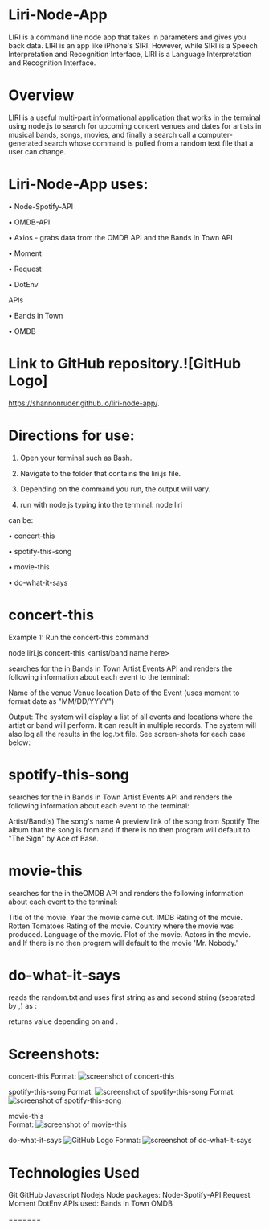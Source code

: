 
# Liri-Node-App
LIRI is a command line node app that takes in parameters and gives you back data. LIRI is an app like iPhone's SIRI. However, while SIRI is a Speech Interpretation and Recognition Interface, LIRI is a Language Interpretation and Recognition Interface.


# Overview
LIRI is a useful multi-part informational application that works in the terminal using node.js to search for upcoming concert venues and dates for artists in musical bands, songs, movies, and finally a search call a  computer-generated search whose command is pulled from a random text file that a user can change.

# Liri-Node-App uses:

• Node-Spotify-API

• OMDB-API

• Axios - grabs data from the OMDB API and the Bands In Town API

• Moment

• Request

• DotEnv

APIs

• Bands in Town

• OMDB





# Link to GitHub repository.![GitHub Logo]
https://shannonruder.github.io/liri-node-app/.

# Directions for use:

1. Open your terminal such as Bash.

2. Navigate to the folder that contains the liri.js file.

3. Depending on the command you run, the output will vary.



4. run with node.js typing into the terminal: node liri <liriReturn1> <liriReturn2>

<liriReturn1> can be:

• concert-this

• spotify-this-song

• movie-this

• do-what-it-says



# concert-this

Example 1: Run the concert-this command

node liri.js concert-this <artist/band name here>

searches for the <liriReturn2> in Bands in Town Artist Events API and renders the following information about each event to the terminal:

Name of the venue
Venue location
Date of the Event (uses moment to format date as "MM/DD/YYYY")

Output: The system will display a list of all events and locations where the artist or band will perform. It can result in multiple records. The system will also log all the results in the log.txt file. See screen-shots for each case below:


# spotify-this-song

searches for the <liriReturn2> in Bands in Town Artist Events API and renders the following information about each event to the terminal:

Artist/Band(s)
The song's name
A preview link of the song from Spotify
The album that the song is from
and If there is no <liriReturn2> then program will default to "The Sign" by Ace of Base.

# movie-this

searches for the <liriReturn2> in theOMDB API and renders the following information about each event to the terminal:

Title of the movie.
Year the movie came out.
IMDB Rating of the movie.
Rotten Tomatoes Rating of the movie.
Country where the movie was produced.
Language of the movie.
Plot of the movie.
Actors in the movie.
and If there is no <liriReturn2> then program will default to the movie 'Mr. Nobody.'

# do-what-it-says

reads the random.txt and uses first string as <liriReturn1> and second string (separated by ,) as <liriReturn2>:

returns value depending on <liriReturn1> and <liriReturn2>.


# Screenshots:


concert-this
Format: ![screenshot of concert-this](https://shannonruder.github.io/liri-node-app/images/concertthis.png)


spotify-this-song 
Format: ![screenshot of spotify-this-song](https://shannonruder.github.io/liri-node-app/images/sts.png)
Format: ![screenshot of spotify-this-song](https://shannonruder.github.io/liri-node-app/images/sts2.png)

movie-this  
Format: ![screenshot of movie-this](https://shannonruder.github.io/liri-node-app/images/mt.png)

do-what-it-says ![GitHub Logo](/images/dwis.png)
Format: ![screenshot of do-what-it-says](https://shannonruder.github.io/liri-node-app/images/dwis.png)

# Technologies Used
Git
GitHub
Javascript
Nodejs
Node packages:
Node-Spotify-API
Request
Moment
DotEnv
APIs used:
Bands in Town
OMDB

=======

